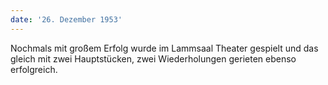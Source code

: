 ```yaml
---
date: '26. Dezember 1953'
---
```


Nochmals mit großem Erfolg wurde im Lammsaal Theater gespielt und das gleich mit zwei Hauptstücken, zwei Wiederholungen gerieten ebenso erfolgreich.
